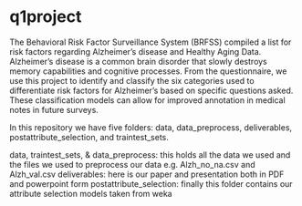 # q1project
The Behavioral Risk Factor Surveillance System (BRFSS) compiled a list for risk factors regarding Alzheimer’s disease and Healthy Aging Data. Alzheimer’s disease is a common brain disorder that slowly destroys memory capabilities and cognitive processes. From the questionnaire, we use this project to identify and classify the six categories used to differentiate risk factors for Alzheimer’s based on specific questions asked. These classification models can allow for improved annotation in medical notes in future surveys.

In this repository we have five folders: data, data_preprocess, deliverables, postattribute_selection, and traintest_sets.

data, traintest_sets, & data_preprocess: this holds all the data we used and the files we used to preprocess our data e.g. Alzh_no_na.csv and Alzh_val.csv
deliverables: here is our paper and presentation both in PDF and powerpoint form
postattribute_selection: finally this folder contains our attribute selection models taken from weka
